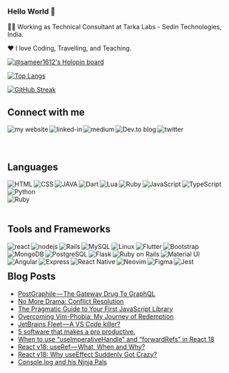 ### Hello World 👋

👨‍💻 Working as Technical Consultant at Tarka Labs - Sedin Technologies, India.

❤️ I love Coding, Travelling, and Teaching.

[![@sameer1612's Holopin board](https://holopin.me/sameer1612)](https://holopin.io/@sameer1612)

[![Top Langs](https://github-readme-stats.vercel.app/api/top-langs/?username=sameer1612&layout=compact&theme=dark)](https://github.com/anuraghazra/github-readme-stats)

[![GitHub Streak](https://streak-stats.demolab.com/?user=sameer1612&theme=dark)](https://git.io/streak-stats)

## Connect with me
[<img align="left" alt="my website" src="https://img.shields.io/badge/website-000000?style=for-the-badge&logo=About.me&logoColor=white" />](https://hi-sameer.vercel.app/)
[<img align="left" alt="linked-in" src="https://img.shields.io/badge/linkedin-%230077B5.svg?&style=for-the-badge&logo=linkedin&logoColor=white" />](https://www.linkedin.com/in/sameerkumar1612/)
[<img align="left" alt="medium" src="https://img.shields.io/badge/medium-%2312100E.svg?&style=for-the-badge&logo=medium&logoColor=white" />](https://sameer-kumar-1612.medium.com/)
[<img align="left" alt="Dev.to blog" src="https://img.shields.io/badge/dev.to-0A0A0A?style=for-the-badge&logo=dev.to&logoColor=white" />](https://dev.to/sameer1612)
[<img align="left" alt="twitter" src="https://img.shields.io/badge/twitter-%231DA1F2.svg?&style=for-the-badge&logo=twitter&logoColor=white" />](https://twitter.com/Ninja_Engineer_)

<br>
<br>
<br>
    
## Languages
<img align="left" alt="HTML" src="https://img.shields.io/badge/HTML-239120?style=for-the-badge&logo=html5&logoColor=white" />
<img align="left" alt="CSS" src="https://img.shields.io/badge/CSS-239120?&style=for-the-badge&logo=css3&logoColor=white" />
<img align="left" alt="JAVA" src="https://img.shields.io/badge/Java-ED8B00?style=for-the-badge&logo=openjdk&logoColor=white" />
<img align="left" alt="Dart" src="https://img.shields.io/badge/Dart-0175C2?style=for-the-badge&logo=dart&logoColor=white" />
<img align="left" alt="Lua" src="https://img.shields.io/badge/Lua-2C2D72?style=for-the-badge&logo=lua&logoColor=white" />
<img align="left" alt="Ruby" src="https://img.shields.io/badge/Ruby-CC342D?style=for-the-badge&logo=ruby&logoColor=white" />
<img align="left" alt="JavaScript" src="https://img.shields.io/badge/javascript-%23323330.svg?style=for-the-badge&logo=javascript&logoColor=%23F7DF1E"/>
<img align="left" alt="TypeScript" src="https://img.shields.io/badge/typescript-%23007ACC.svg?style=for-the-badge&logo=typescript&logoColor=white"/>
<img align="left" alt="Python" src="https://img.shields.io/badge/python-%2314354C.svg?style=for-the-badge&logo=python&logoColor=white"/>
<br>
<br>
<img align="left" alt="Ruby" src="https://img.shields.io/badge/ruby-%23CC342D.svg?style=for-the-badge&logo=ruby&logoColor=white"/>

<br>
<br>

## Tools and Frameworks
<img align="left" alt="react" src="https://img.shields.io/badge/react%20-%2320232a.svg?&style=for-the-badge&logo=react&logoColor=%2361DAFB" />
<img align="left" alt="nodejs" src="https://img.shields.io/badge/node.js%20-%2343853D.svg?&style=for-the-badge&logo=node.js&logoColor=white" />
<img align="left" alt="Rails" src="https://img.shields.io/badge/rails-%23CC0000.svg?style=for-the-badge&logo=ruby-on-rails&logoColor=white"/>
<img align="left" alt="MySQL" src="https://img.shields.io/badge/mysql-%2300f.svg?style=for-the-badge&logo=mysql&logoColor=white"/>
<img align="left" alt="Linux" src="https://img.shields.io/badge/Linux-FCC624?style=for-the-badge&logo=linux&logoColor=black">
<img align="left" alt="Flutter" src="https://img.shields.io/badge/Flutter-%2302569B.svg?style=for-the-badge&logo=Flutter&logoColor=white" />
<img align="left" alt="Bootstrap" src="https://img.shields.io/badge/bootstrap-%23563D7C.svg?style=for-the-badge&logo=bootstrap&logoColor=white" />
<img align="left" alt="MongoDB" src="https://img.shields.io/badge/MongoDB-4EA94B?style=for-the-badge&logo=mongodb&logoColor=white" />
<img align="left" alt="PostgreSQL" src="https://img.shields.io/badge/PostgreSQL-316192?style=for-the-badge&logo=postgresql&logoColor=white" />
<img align="left" alt="Flask" src="https://img.shields.io/badge/Flask-000000?style=for-the-badge&logo=flask&logoColor=white" />
<img align="left" alt="Ruby on Rails" src="https://img.shields.io/badge/Ruby_on_Rails-CC0000?style=for-the-badge&logo=ruby-on-rails&logoColor=white" />
<img align="left" alt="Material UI" src="https://img.shields.io/badge/Material--UI-0081CB?style=for-the-badge&logo=material-ui&logoColor=white" />
<img align="left" alt="Angular" src="https://img.shields.io/badge/Angular-DD0031?style=for-the-badge&logo=angular&logoColor=white" />
<img align="left" alt="Express" src="https://img.shields.io/badge/Express.js-404D59?style=for-the-badge" />
<img align="left" alt="React Native" src="https://img.shields.io/badge/React_Native-20232A?style=for-the-badge&logo=react&logoColor=61DAFB" />
<img align="left" alt="Neovim" src="https://img.shields.io/badge/NeoVim-%2357A143.svg?&style=for-the-badge&logo=neovim&logoColor=white" />
<img align="left" alt="Figma" src="https://img.shields.io/badge/Figma-F24E1E?style=for-the-badge&logo=figma&logoColor=white" />
<img align="left" alt="Jest" src="https://img.shields.io/badge/Jest-323330?style=for-the-badge&logo=Jest&logoColor=white" />

<br>
<br>

## Blog Posts
<!-- BLOG-POST-LIST:START -->
- [PostGraphile — The Gateway Drug To GraphQL](https://betterprogramming.pub/postgraphile-the-gateway-drug-to-graphql-c6b335cd2bda?source=rss-67b148806abe------2)
- [No More Drama: Conflict Resolution](https://sameer-kumar-1612.medium.com/no-more-drama-conflict-resolution-b33d94d1dc75?source=rss-67b148806abe------2)
- [The Pragmatic Guide to Your First JavaScript Library](https://betterprogramming.pub/the-pragmatic-guide-to-your-first-javascript-library-516a7b08c677?source=rss-67b148806abe------2)
- [Overcoming Vim-Phobia: My Journey of Redemption](https://betterprogramming.pub/overcoming-vim-phobia-my-journey-of-redemption-d1114e6922ab?source=rss-67b148806abe------2)
- [JetBrains Fleet — A VS Code killer?](https://medium.com/nerd-for-tech/jetbrains-fleet-a-vs-code-killer-f662f45f6478?source=rss-67b148806abe------2)
- [5 software that makes a pro productive.](https://sameer-kumar-1612.medium.com/5-software-that-makes-a-pro-productive-fb33f6f45c22?source=rss-67b148806abe------2)
- [When to use “useImperativeHandle” and “forwardRefs” in React 18](https://betterprogramming.pub/when-to-use-useimperativehandle-and-forwardrefs-in-react-18-89cce42b3309?source=rss-67b148806abe------2)
- [React v18: useRef — What, When and Why?](https://betterprogramming.pub/react-v18-demystifying-useref-forwardref-and-useimperativehandle-feec2fc5b2f6?source=rss-67b148806abe------2)
- [React v18: Why useEffect Suddenly Got Crazy?](https://betterprogramming.pub/react-v18-why-useeffect-suddenly-go-crazy-db1b42eb2730?source=rss-67b148806abe------2)
- [Console.log and his Ninja Pals](https://towardsdev.com/console-log-and-his-ninja-pals-4fc0863ad5f4?source=rss-67b148806abe------2)
<!-- BLOG-POST-LIST:END -->


